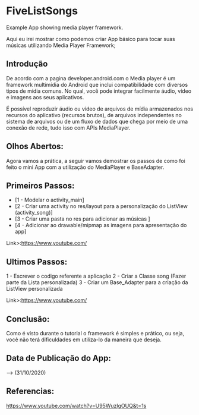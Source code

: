 # FiveListSongs
Example App showing media player framework.

Aqui eu irei mostrar como podemos criar App básico para tocar suas músicas utilizando Media Player Framework;

## Introdução

De acordo com a pagina developer.android.com o Media player é um framework multimídia do Android que inclui compatibilidade 
com diversos tipos de mídia comuns. No qual, você pode integrar facilmente áudio, vídeo e imagens aos seus aplicativos. 

É possível reproduzir áudio ou vídeo de arquivos de mídia armazenados nos recursos do aplicativo (recursos brutos), 
de arquivos independentes no sistema de arquivos ou  de um fluxo de dados que chega por meio de uma conexão de rede, 
tudo isso com APIs MediaPlayer.

## Olhos Abertos:

Agora vamos a prática, a seguir vamos demostrar os passos de como foi feito o mini App com a utilização do
MediaPlayer e BaseAdapter.

## Primeiros Passos:

- [1 - Modelar o activity_main]
- [2 - Criar uma activity no res/layout para a personalização do ListView (activity_song)]
- [3 - Criar uma pasta no res para adicionar as músicas ]
- [4 - Adicionar ao drawable/mipmap as imagens para apresentação do app]

Link>:https://www.youtube.com/

## Ultimos Passos:

1 - Escrever o codigo referente a aplicação
2 - Criar a Classe song (Fazer parte da Lista personalizada)
3 - Criar um Base_Adapter para a criação da ListView personalizada

Link>:https://www.youtube.com/

## Conclusão:

Como é visto durante o tutorial o framework é simples e prático, ou seja,
você não terá dificuldades em utiliza-lo da maneira que deseja.

## Data de Publicação do App: 
--> (31/10/2020)

## Referencias:
https://www.youtube.com/watch?v=U95WuzlgOUQ&t=1s

